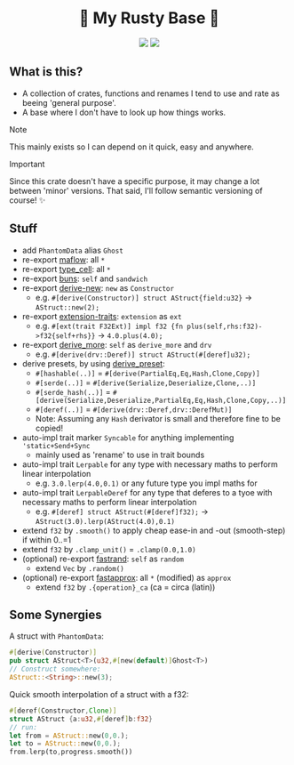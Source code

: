 <h1 align="center">🦀 My Rusty Base 🦀</h1>
<p align="center">
    <a href="https://github.com/dekirisu/derive_preset" style="position:relative"><img src="https://img.shields.io/badge/github-dekirisu/derive_preset-ee6677"></a>
    <a href="https://crates.io/crates/derive_preset" style="position:relative"><img src="https://img.shields.io/crates/v/derive_preset"></a>
</p>

## What is this?
- A collection of crates, functions and renames I tend to use and rate as beeing 'general purpose'.
- A base where I don't have to look up how things works.

> [!NOTE]
> This mainly exists so I can depend on it quick, easy and anywhere.

> [!IMPORTANT]
> Since this crate doesn't have a specific purpose, it may change a lot between 'minor' versions.
> That said, I'll follow semantic versioning of course! ✨

## Stuff
- add `PhantomData` alias `Ghost`
- re-export [maflow](https://github.com/dekirisu/maflow): all `*`
- re-export [type_cell](https://github.com/dekirisu/type_cell): all `*`
- re-export [buns](https://github.com/dekirisu/buns): `self` and `sandwich`
- re-export [derive-new](https://github.com/nrc/derive-new): `new` as `Constructor`
    - e.g. `#[derive(Constructor)] struct AStruct{field:u32}` -> `AStruct::new(2);`
- re-export [extension-traits](https://github.com/danielhenrymantilla/ext-trait.rs): `extension` as `ext`
    - e.g. `#[ext(trait F32Ext)] impl f32 {fn plus(self,rhs:f32)->f32{self+rhs}}` -> `4.0.plus(4.0);`
- re-export [derive_more](https://github.com/JelteF/derive_more): `self` as `derive_more` and `drv`
    - e.g. `#[derive(drv::Deref)] struct AStruct(#[deref]u32);`
- derive presets, by using [derive_preset](https://github.com/dekirisu/derive_preset):
    - `#[hashable(..)]` = `#[derive(PartialEq,Eq,Hash,Clone,Copy)]`
    - `#[serde(..)]` = `#[derive(Serialize,Deserialize,Clone,..)]`
    - `#[serde_hash(..)]` = `#[derive(Serialize,Deserialize,PartialEq,Eq,Hash,Clone,Copy,..)]`
    - `#[deref(..)]` = `#[derive(drv::Deref,drv::DerefMut)]`
    - Note: Assuming any `Hash` derivator is small and therefore fine to be copied!
- auto-impl trait marker `Syncable` for anything implementing `'static+Send+Sync`
    - mainly used as 'rename' to use in trait bounds
- auto-impl trait `Lerpable` for any type with necessary maths to perform linear interpolation
    - e.g. `3.0.lerp(4.0,0.1)` or any future type you impl maths for
- auto-impl trait `LerpableDeref` for any type that deferes to a tyoe with necessary maths to perform linear interpolation
    - e.g. `#[deref] struct AStruct(#[deref]f32);` -> `AStruct(3.0).lerp(AStruct(4.0),0.1)`
- extend `f32` by `.smooth()` to apply cheap ease-in and -out (smooth-step) if within 0..=1
- extend `f32` by `.clamp_unit()` = `.clamp(0.0,1.0)`
- (optional) re-export [fastrand](https://github.com/smol-rs/fastrand): `self` as `random`
    - extend `Vec` by `.random()`
- (optional) re-export [fastapprox](https://github.com/loony-bean/fastapprox-rs): all `*` (modified) as `approx`
    - extend `f32` by `.{operation}_ca` (ca = circa (latin))

## Some Synergies
A struct with `PhantomData`:
```rust
#[derive(Constructor)]
pub struct AStruct<T>(u32,#[new(default)]Ghost<T>)
// Construct somewhere:
AStruct::<String>::new(3);
```
Quick smooth interpolation of a struct with a f32:
```rust
#[deref(Constructor,Clone)]
struct AStruct {a:u32,#[deref]b:f32}
// run:
let from = AStruct::new(0,0.);
let to = AStruct::new(0,0.);
from.lerp(to,progress.smooth())
```
